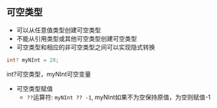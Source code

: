 ## 可空类型

- 可以从任意值类型创建可空类型
- 不能从引用类型或其他可空类型创建可空类型
- 可空类型和相应的非可空类型之间可以实现隐式转换

```c#
int? myNInt = 28;
```

int?可空类型，myNInt可空变量

- 可空类型赋值
  - `??`运算符: `myNInt ?? -1`, myNInt如果不为空保持原值，为空则赋值-1
